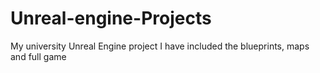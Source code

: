# Unreal-engine-Projects
My university Unreal Engine project
I have included the blueprints, maps and full game
